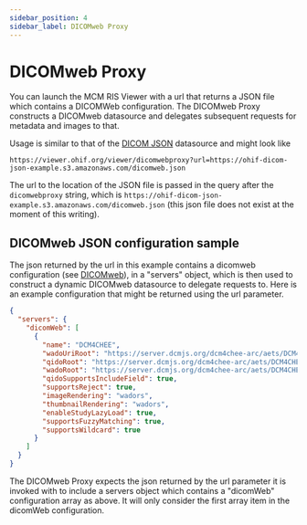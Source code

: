 ```yaml
---
sidebar_position: 4
sidebar_label: DICOMweb Proxy
---
```


# DICOMweb Proxy

You can launch the MCM RIS Viewer with a url that returns a JSON file which
contains a DICOMWeb configuration. The DICOMweb Proxy constructs a DICOMweb
datasource and delegates subsequent requests for metadata and images to that.

Usage is similar to that of the [DICOM JSON](./dicom-json.md) datasource and
might look like

`https://viewer.ohif.org/viewer/dicomwebproxy?url=https://ohif-dicom-json-example.s3.amazonaws.com/dicomweb.json`

The url to the location of the JSON file is passed in the query
after the `dicomwebproxy` string, which is
`https://ohif-dicom-json-example.s3.amazonaws.com/dicomweb.json` (this json file
does not exist at the moment of this writing).

## DICOMweb JSON configuration sample

The json returned by the url in this example contains a dicomweb configuration
(see [DICOMweb](dicom-web.md)), in a "servers" object, which is then used to
construct a dynamic DICOMweb datasource to delegate requests to. Here is an
example configuration that might be returned using the url parameter.

```json
{
  "servers": {
    "dicomWeb": [
      {
        "name": "DCM4CHEE",
        "wadoUriRoot": "https://server.dcmjs.org/dcm4chee-arc/aets/DCM4CHEE/wado",
        "qidoRoot": "https://server.dcmjs.org/dcm4chee-arc/aets/DCM4CHEE/rs",
        "wadoRoot": "https://server.dcmjs.org/dcm4chee-arc/aets/DCM4CHEE/rs",
        "qidoSupportsIncludeField": true,
        "supportsReject": true,
        "imageRendering": "wadors",
        "thumbnailRendering": "wadors",
        "enableStudyLazyLoad": true,
        "supportsFuzzyMatching": true,
        "supportsWildcard": true
      }
    ]
  }
}
```

The DICOMweb Proxy expects the json returned by the url parameter it is invoked
with to include a servers object which contains a "dicomWeb" configuration array
as above. It will only consider the first array item in the dicomWeb
configuration.
